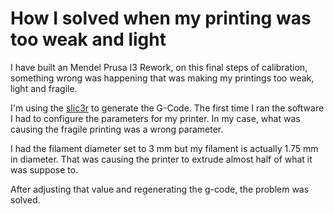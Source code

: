 

# How I solved when my printing was too weak and light

I have built an Mendel Prusa I3 Rework, on this final steps of
calibration, something wrong was happening that was making my printings too
weak, light and fragile.

I'm using the [slic3r](http://slic3r.org/) to generate the G-Code. The first
time I ran the software I had to configure the parameters for my printer. In
my case, what was causing the fragile printing was a wrong parameter.

I had the filament diameter set to 3 mm but my filament is actually 1.75 mm in
diameter. That was causing the printer to extrude almost half of what it was
suppose to.

After adjusting that value and regenerating the g-code, the problem was solved.
